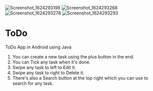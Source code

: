 ![Screenshot_1624293198](https://user-images.githubusercontent.com/84968175/122797166-cf732500-d2dc-11eb-9df6-3cfbd8bc90a6.png)
![Screenshot_1624293268](https://user-images.githubusercontent.com/84968175/122797181-d39f4280-d2dc-11eb-9a40-6a399c9f1499.png)
![Screenshot_1624293278](https://user-images.githubusercontent.com/84968175/122797188-d5690600-d2dc-11eb-87c2-7cb62ff5c435.png)
![Screenshot_1624293293](https://user-images.githubusercontent.com/84968175/122797193-d69a3300-d2dc-11eb-9ac9-bdaac1e33bc0.png)
# ToDo
ToDo App in Android using Java

1. You can create a new task using the plus button in the end.
2. You can Tick any task when it's done.
3. Swipe any task to left to Edit it.
4. Swipe any task to right to Delete it.
5. There's also a Search button at the top right which you can use to search for any task.
